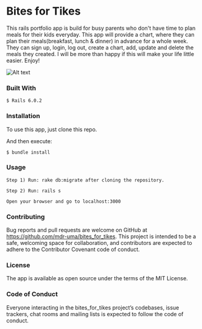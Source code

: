# Bites for Tikes

This rails portfolio app is build for busy parents who don't have time to plan meals for their kids everyday. This app will provide a chart, where they can plan their meals(breakfast, lunch & dinner) in advance for a whole week. They can sign up, login, log out, create a chart, add, update and delete the meals they created. I will be more than happy if this will make your life little easier. Enjoy!

![Alt text](app/assets/images/bitesfortikes.png "image")

### Built With

    $ Rails 6.0.2

### Installation
To use this app, just clone this repo.

And then execute:

    $ bundle install

### Usage
    Step 1) Run: rake db:migrate after cloning the repository.

    Step 2) Run: rails s

    Open your browser and go to localhost:3000

### Contributing
Bug reports and pull requests are welcome on GitHub at https://github.com/mdr-uma/bites_for_tikes. This project is intended to be a safe, welcoming space for collaboration, and contributors are expected to adhere to the Contributor Covenant code of conduct.

### License
The app is available as open source under the terms of the MIT License.

### Code of Conduct
Everyone interacting in the bites_for_tikes project’s codebases, issue trackers, chat rooms and mailing lists is expected to follow the code of conduct.

